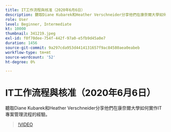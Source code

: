 ```yaml
---
title: IT工作流程與核准（2020年6月6日）
description: 聽取Diane Kubarek和Heather Verschneider分享他們在康奈爾大學如何實作IT專案管理流程的經驗。
role: User
level: Beginner, Intermediate
kt: 10000
thumbnail: 341219.jpeg
exl-id: f0f70dee-754f-442f-97a0-e5fb9d45a0e7
duration: 1456
source-git-commit: 9a297cda953d4414131657f9ac84580aea0eabeb
workflow-type: tm+mt
source-wordcount: '52'
ht-degree: 0%

---
```


# IT工作流程與核准（2020年6月6日）

聽取Diane Kubarek和Heather Verschneider分享他們在康奈爾大學如何實作IT專案管理流程的經驗。

>[!VIDEO](https://video.tv.adobe.com/v/341219/?quality=12&learn=on)
